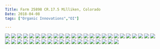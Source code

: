 ```yaml
---
Title: Farm 25898 CR.17.5 Milliken, Colorado
Date: 2018-04-08
tags: ["Organic Innovations","OI"]

---
```



![](/0F7725B3-BE98-47A2-9A69-CDB139F9BB63_1_105_c.jpeg)
![](/8C44D5E1-9F68-4B5D-BD00-8C4F24B3800B_1_105_c.jpeg)
![](/1C1E4034-0168-46EC-8BC5-6C155FA7E0B0_1_105_c.jpeg)
![](/67FDA549-0B1A-4D00-8220-773E394D969E_1_105_c.jpeg)
![](/0306D24D-8391-47D7-AEF4-4D1B86ACF5EA_1_105_c.jpeg)
![](/622D1F9C-9BB2-4CC0-889B-7CA9589FB92E_1_105_c.jpeg)
![](/FF8E1CD2-3BDF-4CE2-9601-3BF75D8293FE_1_105_c.jpeg)
![](/hoophouse_3.JPG)
![](/hoophouse_4.JPG)
![](/hoophouse_4low.JPG)
![](/hoophouse_5.JPG)
![](/hoophouse_mid_plants.JPG)
![](/hoophouse_mid_wideview.JPG)
![](/hoophouse_midplants.JPG)
![](/roots_2.png)
![](/roots.png)
![](/IMG_6164.JPEG)
![](/IMG_6463.JPEG)
![](/IMG_6522.JPEG)
![](/IMG_6547.JPEG)
![](/IMG_6568.JPEG)
![](/IMG_6590.JPEG)
![](/IMG_6600.JPEG)
![](/IMG_6609.JPEG)
![](/IMG_6619.JPEG)
![](/IMG_6647.JPEG)
![](/IMG_6698.JPEG)
![](/IMG_6774.JPEG)
![](/IMG_6791.JPEG)
![](/IMG_8635.JPG)
![](/IMG_8638.JPG)
![](/IMG_8640.JPG)
![](/IMG_8659.JPG)
![](/IMG_8849.JPG)
![](/IMG_8936.JPEG)
![](/IMG_8937.JPEG)
![](/IMG_9355.JPG)
![](/IMG_9375.JPG)
![](/IMG_9388.JPG)
![](/IMG_9428.JPG)
![](/IMG_9509.JPEG)
![](/IMG_9584.JPG)
![](/IMG_9783.JPG)
![](/IMG_9798.JPG)



